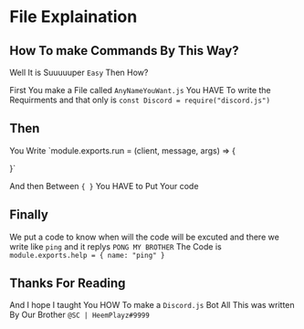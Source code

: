 # File Explaination 

## How To make Commands By This Way?

Well It is Suuuuuper `Easy`
Then How?

First You make a File called `AnyNameYouWant.js`
You HAVE To write the Requirments and that only is
`const Discord = require("discord.js")`

## Then 

You Write `module.exports.run = (client, message, args) => {

}`

And then Between `{ }` You HAVE to Put Your code

## Finally

We put a code to know when will the code will be excuted
and there we write like `ping` and it replys `PONG MY BROTHER`
The Code is `module.exports.help = {
name: "ping"
}`

## Thanks For Reading

And I hope I taught You HOW To make a `Discord.js` Bot
All This was written By Our Brother
`@SC | HeemPlayz#9999`
